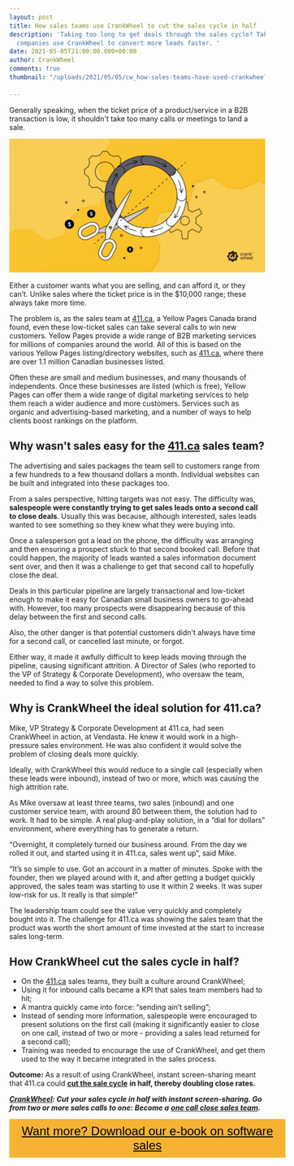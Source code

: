 ```yaml
---
layout: post
title: How sales teams use CrankWheel to cut the sales cycle in half
description: 'Taking too long to get deals through the sales cycle? Take a look how
  companies use CrankWheel to convert more leads faster. '
date: 2021-05-05T21:00:00.000+00:00
author: CrankWheel
comments: true
thumbnail: "/uploads/2021/05/05/cw_how-sales-teams-have-used-crankwheel-to-cut-the-sales-cycle-in-half-1.png"

---
```

Generally speaking, when the ticket price of a product/service in a B2B transaction is low, it shouldn't take too many calls or meetings to land a sale.

![](/uploads/2021/05/05/cw_how-sales-teams-have-used-crankwheel-to-cut-the-sales-cycle-in-half-1.png)

Either a customer wants what you are selling, and can afford it, or they can’t. Unlike sales where the ticket price is in the $10,000 range; these always take more time.

The problem is, as the sales team at [411.ca](http://411.ca), a Yellow Pages Canada brand found, even these low-ticket sales can take several calls to win new customers. Yellow Pages provide a wide range of B2B marketing services for millions of companies around the world. All of this is based on the various Yellow Pages listing/directory websites, such as [411.ca](http://411.ca), where there are over 1.1 million Canadian businesses listed.

Often these are small and medium businesses, and many thousands of independents. Once these businesses are listed (which is free), Yellow Pages can offer them a wide range of digital marketing services to help them reach a wider audience and more customers. Services such as organic and advertising-based marketing, and a number of ways to help clients boost rankings on the platform.

## Why wasn't sales easy for the [411.ca](http://411.ca) sales team?

The advertising and sales packages the team sell to customers range from a few hundreds to a few thousand dollars a month. Individual websites can be built and integrated into these packages too.

From a sales perspective, hitting targets was not easy. The difficulty was, **salespeople were constantly trying to get sales leads onto a second call to close deals**. Usually this was because, although interested, sales leads wanted to see something so they knew what they were buying into.

Once a salesperson got a lead on the phone, the difficulty was arranging and then ensuring a prospect stuck to that second booked call. Before that could happen, the majority of leads wanted a sales information document sent over, and then it was a challenge to get that second call to hopefully close the deal.

Deals in this particular pipeline are largely transactional and low-ticket enough to make it easy for Canadian small business owners to go-ahead with. However, too many prospects were disappearing because of this delay between the first and second calls.

Also, the other danger is that potential customers didn't always have time for a second call, or cancelled last minute, or forgot.

Either way, it made it awfully difficult to keep leads moving through the pipeline, causing significant attrition. A Director of Sales (who reported to the VP of Strategy & Corporate Development), who oversaw the team, needed to find a way to solve this problem.

## Why is CrankWheel the ideal solution for 411.ca?

Mike, VP Strategy & Corporate Development at 411.ca, had seen CrankWheel in action, at Vendasta. He knew it would work in a high-pressure sales environment. He was also confident it would solve the problem of closing deals more quickly.

Ideally, with CrankWheel this would reduce to a single call (especially when these leads were inbound), instead of two or more, which was causing the high attrition rate.

As Mike oversaw at least three teams, two sales (inbound) and one customer service team, with around 80 between them, the solution had to work. It had to be simple. A real plug-and-play solution, in a “dial for dollars” environment, where everything has to generate a return.

“Overnight, it completely turned our business around. From the day we rolled it out, and started using it in 411.ca, sales went up”, said Mike.

“It’s so simple to use. Got an account in a matter of minutes. Spoke with the founder, then we played around with it, and after getting a budget quickly approved, the sales team was starting to use it within 2 weeks. It was super low-risk for us. It really is that simple!”

The leadership team could see the value very quickly and completely bought into it. The challenge for 411.ca was showing the sales team that the product was worth the short amount of time invested at the start to increase sales long-term.

## How CrankWheel cut the sales cycle in half?

* On the [411.ca](http://411.ca) sales teams, they built a culture around CrankWheel;
* Using it for inbound calls became a KPI that sales team members had to hit;
* A mantra quickly came into force: “sending ain’t selling”;
* Instead of sending more information, salespeople were encouraged to present solutions on the first call (making it significantly easier to close on one call, instead of two or more - providing a sales lead returned for a second call);
* Training was needed to encourage the use of CrankWheel, and get them used to the way it became integrated in the sales process.

**Outcome:** As a result of using CrankWheel, instant screen-sharing meant that 411.ca could [**cut the sale cycle**](https://crankwheel.com/yellow-pages-canada-411-case-study/) **in half, thereby doubling close rates.**

[**_CrankWheel_**](https://crankwheel.com/)**_: Cut your sales cycle in half with instant screen-sharing. Go from two or more sales calls to one: Become a_** [**_one call close sales team_**](https://crankwheel.com/)**_._**

<style> .btn-signup { padding-top: 11px !important; border-radius: 0px !important; background-color: #f6b333; text-align: center; padding: 10px 20px !important; border: 0px !important; width: 100%; margin-bottom: 20px; } .btn-signup a { color: black !important; font-family: 'Titillium Web', sans-serif; font-size: 24px !important; font-weight: normal !important; } </style>

<div class="btn-signup"><a style="cursor: pointer;" href="/sign-up-to-download">Want more? Download our e-book on software sales</a></div>